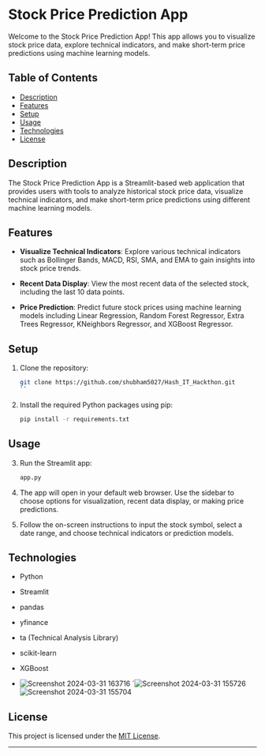 # Stock Price Prediction App

Welcome to the Stock Price Prediction App! This app allows you to visualize stock price data, explore technical indicators, and make short-term price predictions using machine learning models.

## Table of Contents

- [Description](#description)
- [Features](#features)
- [Setup](#setup)
- [Usage](#usage)
- [Technologies](#technologies)
- [License](#license)

## Description

The Stock Price Prediction App is a Streamlit-based web application that provides users with tools to analyze historical stock price data, visualize technical indicators, and make short-term price predictions using different machine learning models.

## Features

- **Visualize Technical Indicators**: Explore various technical indicators such as Bollinger Bands, MACD, RSI, SMA, and EMA to gain insights into stock price trends.

- **Recent Data Display**: View the most recent data of the selected stock, including the last 10 data points.

- **Price Prediction**: Predict future stock prices using machine learning models including Linear Regression, Random Forest Regressor, Extra Trees Regressor, KNeighbors Regressor, and XGBoost Regressor.

## Setup

1. Clone the repository:
   ```sh
   git clone https://github.com/shubham5027/Hash_IT_Hackthon.git
   ``

2. Install the required Python packages using pip:
   ```sh
   pip install -r requirements.txt
   ```

## Usage

3. Run the Streamlit app:
   ```sh
   app.py
   ```

2. The app will open in your default web browser. Use the sidebar to choose options for visualization, recent data display, or making price predictions.

3. Follow the on-screen instructions to input the stock symbol, select a date range, and choose technical indicators or prediction models.

## Technologies

- Python
- Streamlit
- pandas
- yfinance
- ta (Technical Analysis Library)
- scikit-learn
- XGBoost

- ![Screenshot 2024-03-31 163716](https://github.com/shubham5027/Hash_IT_Hackthon/assets/132193443/ad521cac-00c9-4335-a6cc-058d68be23fd)
`![Screenshot 2024-03-31 155726](https://github.com/shubham5027/Hash_IT_Hackthon/assets/132193443/5459fd7d-5534-4cd2-8909-eb081a8289d1)
![Screenshot 2024-03-31 155704](https://github.com/shubham5027/Hash_IT_Hackthon/assets/132193443/20c2132d-c897-455c-8548-11ba1c479cb3)


## License

This project is licensed under the [MIT License](LICENSE).

---
